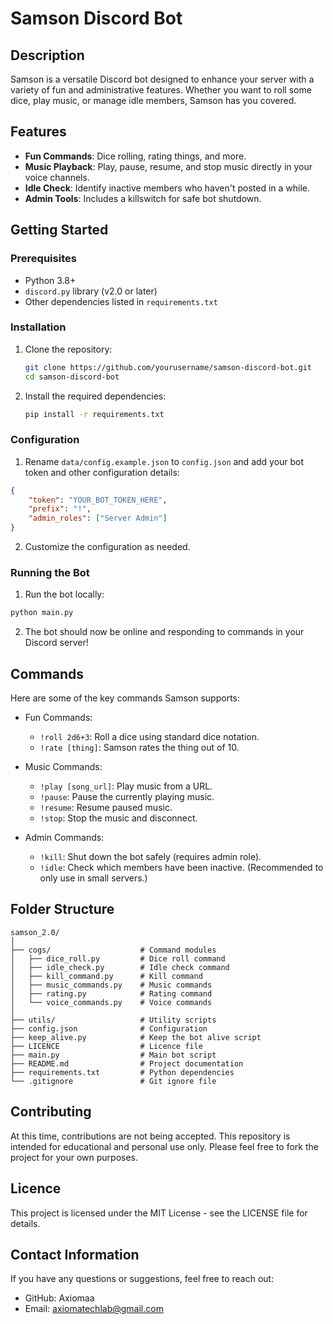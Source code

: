 # Samson Discord Bot

## Description
Samson is a versatile Discord bot designed to enhance your server with a variety of fun and administrative features. Whether you want to roll some dice, play music, or manage idle members, Samson has you covered.

## Features
- **Fun Commands**: Dice rolling, rating things, and more.
- **Music Playback**: Play, pause, resume, and stop music directly in your voice channels.
- **Idle Check**: Identify inactive members who haven't posted in a while.
- **Admin Tools**: Includes a killswitch for safe bot shutdown.

## Getting Started

### Prerequisites
- Python 3.8+
- `discord.py` library (v2.0 or later)
- Other dependencies listed in `requirements.txt`

### Installation
1. Clone the repository:
   ```bash
   git clone https://github.com/yourusername/samson-discord-bot.git
   cd samson-discord-bot

2. Install the required dependencies:
    ```bash
    pip install -r requirements.txt

### Configuration
1. Rename `data/config.example.json` to `config.json` and add your bot token and other configuration details:
```json
{
    "token": "YOUR_BOT_TOKEN_HERE",
    "prefix": "!",
    "admin_roles": ["Server Admin"]
}
```
2. Customize the configuration as needed.

### Running the Bot
1. Run the bot locally:
```bash
python main.py
```
2. The bot should now be online and responding to commands in your Discord server!

## Commands
Here are some of the key commands Samson supports:

- Fun Commands:
    - `!roll 2d6+3`: Roll a dice using standard dice notation.
    - `!rate [thing]`: Samson rates the thing out of 10.

- Music Commands:
    - `!play [song_url]`: Play music from a URL.
    - `!pause`: Pause the currently playing music.
    - `!resume`: Resume paused music.
    - `!stop`: Stop the music and disconnect.

- Admin Commands:
    - `!kill`: Shut down the bot safely (requires admin role).
    - `!idle`: Check which members have been inactive. (Recommended to only use in small servers.)

## Folder Structure
```
samson_2.0/
│
├── cogs/                    # Command modules
│   ├── dice_roll.py         # Dice roll command
│   ├── idle_check.py        # Idle check command
│   ├── kill_command.py      # Kill command
│   ├── music_commands.py    # Music commands
│   ├── rating.py            # Rating command
│   └── voice_commands.py    # Voice commands
│
├── utils/                   # Utility scripts
├── config.json              # Configuration
├── keep_alive.py            # Keep the bot alive script
├── LICENCE                  # Licence file
├── main.py                  # Main bot script
├── README.md                # Project documentation
├── requirements.txt         # Python dependencies
└── .gitignore               # Git ignore file
```

## Contributing
At this time, contributions are not being accepted. This repository is intended for educational and personal use only. Please feel free to fork the project for your own purposes.

## Licence
This project is licensed under the MIT License - see the LICENSE file for details.

## Contact Information
If you have any questions or suggestions, feel free to reach out:
- GitHub: Axiomaa
- Email: axiomatechlab@gmail.com

